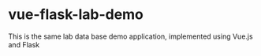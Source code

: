 # vue-flask-lab-demo
This is the same lab data base demo application, implemented using Vue.js and Flask
